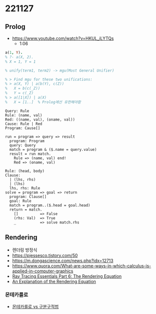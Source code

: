 # 221127
## Prolog
- https://www.youtube.com/watch?v=HKUL_iLYTQs
  - 1:06
```prolog
a(1, Y).
% ?- a(X, 2).
% X = 1, Y = 1

% unify(term1, term2) -> mgu(Most General Unifier)

% > Find mgu for these two unifications:
% > a(X, Y) | a(b(Y), c(Z))
% 	X = b(c(_Z))
% 	Y = c(_Z)
% > a([1|X]) | a(X)
%	X = [1..]  % Prolog에선 유한해야함
```

```
Query: Rule
Rule: (name, val)
Red: ((name, val), (oname, val))
Cause: Rule | Red
Program: Cause[]

run = program => query => result
  program: Program
  query: Query
  match = program & ($.name = query.value)
  result = run match.
    Rule => (name, val) end!
    Red => (oname, val)
```
```
Rule: (head, body)
Clause:
  | (lhs, rhs)
  | (lhs)
  lhs, rhs: Rule
solve = program => goal => return
  program: Clause[]
  goal: Rule
  match = program..($.head = goal.head)
  return = match.
    []          => False
    (rhs: Val)  => True
    _           => solve match.rhs
```

## Rendering
- 렌더링 방정식
- https://pjessesco.tistory.com/50
- https://m.dongascience.com/news.php?idx=12713
- https://www.quora.com/What-are-some-ways-in-which-calculus-is-applied-in-computer-graphics
- [Ray Tracing Essentials Part 6: The Rendering Equation](https://www.youtube.com/watch?v=AODo_RjJoUA)
- [An Explanation of the Rendering Equation](https://www.youtube.com/watch?v=eo_MTI-d28s)
### 몬테카를로
- [몬테카를로 vs 구분구적법](https://studyingrabbit.tistory.com/33)

